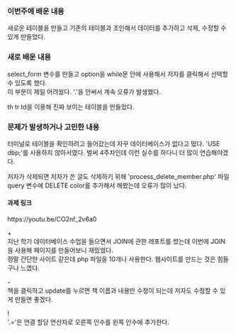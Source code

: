 <h3>이번주에 배운 내용</h3>
<p>
  새로운 테이블을 만들고 기존의 테이블과 조인해서  데이터를 추가하고 삭제, 수정할 수 있게 만들었다.
</p>
<h3>새로 배운 내용</h3>
<p>
  select_form 변수를 만들고 option을 while문 안에 사용해서 저자를 클릭해서 선택할 수 있도록 했다. <br>
  이 부분이 제일 어려웠다. '.'을 안써서 계속 오류가 발생했다.
</p>
<p>
  th tr td을 이용해 진짜 보이는 테이블을 만들었다.
</p>

<p>
<h3>문제가 발생하거나 고민한 내용</h3>
  터미널로 테이블을 확인하려고 들어갔는데 자꾸 데이터베이스가 없다고 떴다. 'USE dbp;'를 사용하지 않아서였다.
  벌써 4주차인데 이런 실수를 하다니 더 많이 연습해야겠다. <br>

  저자가 삭제되면 저자가 쓴 글도 삭제하기 위해 'process_delete_member.php' 파일 query 변수에 DELETE color를 추가해서 해봤는데 오류가 많이 났다. 
</p>

<p>
<h4>과제 링크</h4>
  https://youtu.be/CO2nf_2v6a0
</p>

<p>
  + <br>
    지난 학기 데이터베이스 수업을 들으면서 JOIN에 관한 레포트를 썼는데 이번에 JOIN을 사용해 페이지를 만들어보니 재밌었다.<br>
  정말 간단한 사이트 같은데 php 파일을 10개나 사용한다. 웹사이트를 만드는 것은 힘들구나 느꼈다. <br>
  
  \- <br>
    책을 클릭하고 update를 누르면 책 이름과 내용만 수정이 되는데 저자도 수정할 수 있게 만들면 좋겠다. <br>

  \! <br>
    '.='은 연결 할당 연산자로 오른쪽 인수를 왼쪽 인수에 추가한다.

</p>
